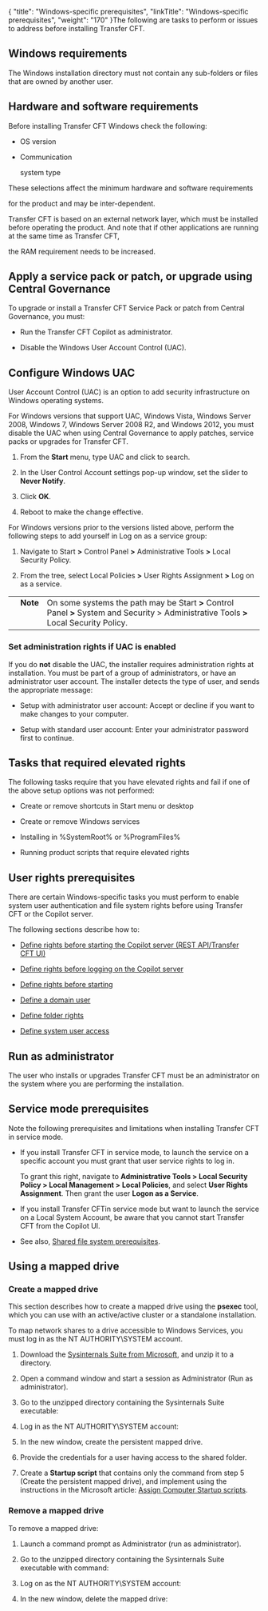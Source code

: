 {
    "title": "Windows-specific prerequisites",
    "linkTitle": "Windows-specific prerequisites",
    "weight": "170"
}The following are tasks to perform or issues to address before installing Transfer CFT.

## Windows requirements

The Windows installation directory must not contain any sub-folders or files that are owned by another user.

## Hardware and software requirements

Before installing Transfer CFT Windows check the following:

-   OS version
-   Communication
    system type

These selections affect the minimum hardware and software requirements
for the product and may be inter-dependent.

Transfer CFT is based on an external network layer, which must be installed before operating the product. And note that if other applications are running at the same time as Transfer CFT,
the RAM requirement needs to be increased.

## Apply a service pack or patch, or upgrade using Central Governance

To upgrade or install a Transfer CFT Service Pack or patch from Central Governance, you must:

-   Run the Transfer CFT Copilot as administrator.
-   Disable the Windows User Account Control (UAC).

## Configure Windows UAC

User Account Control (UAC) is an option to add security infrastructure on Windows operating systems.

For Windows versions that support UAC, Windows Vista, Windows Server 2008, Windows 7, Windows Server 2008 R2, and Windows 2012, you must disable the UAC when using Central Governance to apply patches, service packs or upgrades for Transfer CFT.

1.  From the **Start** menu, type UAC and click to search.
2.  In the User Control Account settings pop-up window, set the slider to **Never Notify**.
3.  Click **OK**.
4.  Reboot to make the change effective.

For Windows versions prior to the versions listed above, perform the following steps to add yourself in Log on as a service group:

1.  Navigate to Start **&gt;** Control Panel **&gt;** Administrative Tools **&gt;** Local Security Policy.
2.  From the tree, select Local Policies **&gt;** User Rights Assignment **&gt;** Log on as a service.

<table cellpadding="0" cellspacing="0">
   <col/>
   <col/>
   <col/>
      <tr>
         <td valign="top">         </td>
         <td valign="top"><span><b>Note</b></span>
         </td>
         <td data-mc-autonum="&lt;b&gt;Note&lt;/b&gt;" valign="top">On some systems the path may be <span>Start </span><b>&gt;</b><span> Control Panel </span><b>&gt;</b><span> System and Security &gt; Administrative Tools</span><b> &gt;</b><span> Local Security Policy</span>.         </td>
      </tr>
</table>

### Set administration rights if UAC is enabled

If you do **not** disable the UAC, the installer requires administration rights at installation. You must be part of a group of administrators, or have an administrator user account. The installer detects the type of user, and sends the appropriate message:

-   Setup with administrator user account: Accept or decline if you want to make changes to your computer.
-   Setup with standard user account: Enter your administrator password first to continue.

## Tasks that required elevated rights

The following tasks require that you have elevated rights and fail if one of the above setup options was not performed:

-   Create or remove shortcuts in Start menu or desktop
-   Create or remove Windows services
-   Installing in %SystemRoot% or %ProgramFiles%
-   Running product scripts that require elevated rights

### <span id="Windows"></span>

## User rights prerequisites

There are certain Windows-specific tasks you must perform to enable system user authentication and file system rights before using Transfer CFT or the Copilot server.

The following sections describe how to:

-   [Define rights before starting the Copilot server (REST API/Transfer CFT UI)](../../../windows_install_start_here/running_cft_for_the_first_time_windows/user_rights_and_interface_win)
-   [Define rights before logging on the Copilot server](../../../windows_install_start_here/running_cft_for_the_first_time_windows/user_rights_and_interface_win)
-   [Define rights before starting](../../../windows_install_start_here/running_cft_for_the_first_time_windows/user_rights_and_interface_win)
-   [Define a domain user](../../../windows_install_start_here/running_cft_for_the_first_time_windows/user_rights_and_interface_win)
-   [Define folder rights](../../../windows_install_start_here/running_cft_for_the_first_time_windows/user_rights_and_interface_win)
-   [Define system user access](../../../windows_install_start_here/running_cft_for_the_first_time_windows/user_rights_and_interface_win)

## Run as administrator

The user who installs or upgrades Transfer CFT must be an administrator on the system where you are performing the installation.

## Service mode prerequisites

Note the following prerequisites and limitations when installing Transfer CFT in service mode.

-   If you install Transfer CFT in service mode, to launch the service on a specific account you must grant that user service rights to log in.  
    To grant this right, navigate to **Administrative Tools > Local Security Policy > Local Management > Local Policies**, and select **User Rights Assignment**. Then grant the user **Logon as a Service**.
-   If you install Transfer CFTin service mode but want to launch the service on a Local System Account, be aware that you cannot start Transfer CFT from the Copilot UI.
-   See also, [Shared file system prerequisites](../../n_active_active/shared_file_prereq_win).

## Using a mapped drive

### Create a mapped drive

This section describes how to create a mapped drive using the **psexec** tool, which you can use with an active/active cluster or a standalone installation.

To map network shares to a drive accessible to Windows Services, you must log in as the NT AUTHORITY\\SYSTEM account.

1.  Download the [](http://technet.microsoft.com/en-us/sysinternals/bb842062.aspx)[Sysinternals Suite from Microsoft](https://technet.microsoft.com/en-us/sysinternals/bb842062.aspx), and unzip it to a directory.
2.  Open a command window and start a session as Administrator (Run as administrator).
3.  Go to the unzipped directory containing the Sysinternals Suite executable:
4.  Log in as the NT AUTHORITY\\SYSTEM account:
5.  In the new window, create the persistent mapped drive.
6.  Provide the credentials for a user having access to the shared folder.
7.  Create a **Startup script** that contains only the command from step 5 (Create the persistent mapped drive), and implement using the instructions in the Microsoft article: [Assign Computer Startup scripts](https://technet.microsoft.com/en-us/library/cc770556(v=ws.11).aspx).

### Remove a mapped drive

To remove a mapped drive:

1.  Launch a command prompt as Administrator (run as administrator).
2.  Go to the unzipped directory containing the Sysinternals Suite executable with command:
3.  Log on as the NT AUTHORITY\\SYSTEM account:
4.  In the new window, delete the mapped drive:
